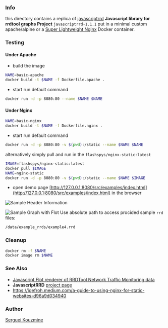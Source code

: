 ### Info

this directory contains a replica of [javascriptrrd](http://javascriptrrd.sourceforge.net) 
__Javascript library for rrdtool graphs Project__ `javascriptrrd-1.1.1`
put in a minimal custom apache/alpine or a [Super Lightweight Nginx](https://hub.docker.com/r/flashspys/nginx-static) Docker container.


### Testing
#### Under Apache
* build the image
```sh
NAME=basic-apache
docker build -t $NAME -f Dockerfile.apache .
```
* start run default command

```sh
docker run -d -p 8080:80 --name $NAME $NAME
```
#### Under Nginx

```sh
NAME=basic-nginx
docker build -t $NAME -f Dockerfile.nginx .
```

* start run default command

```sh
docker run -d -p 8080:80 -v $(pwd):/static --name $NAME $NAME
```
alternatively simply pull and run in the `flashspys/nginx-static:latest`
```sh
IMAGE=flashspys/nginx-static:latest
docker pull $IMAGE
NAME=nginx-static
docker run -d -p 8080:80 -v $(pwd):/static --name $NAME $IMAGE
```

* open demo page [http://127.0.0.1:8080/src/examples/index.html](http://127.0.0.1:8080/src/examples/index.html) in the browser

![Sample Header Information](https://github.com/sergueik/springboot_study/blob/master/basic-rrd-js/screenshots/rrd_header_capture.png)

![Sample Graph with Flot](https://github.com/sergueik/springboot_study/blob/master/basic-rrd-js/screenshots/rrd_graph_capture.png)
Use absolute path to access procided sample `rrd` files:
```sh
/data/example_rrds/example4.rrd
```
### Cleanup

```sh
docker rm -f $NAME
docker image rm $NAME
```

### See Also

  * [Javascript Flot renderer of RRDTool Network Traffic Monitoring data](https://www.youtube.com/watch?v=yY9rbOHxwyg) 
  * __JavascriptRRD__ [project page](https://sourceforge.net/projects/javascriptrrd/)
  * https://jgefroh.medium.com/a-guide-to-using-nginx-for-static-websites-d96a9d034940

### Author
[Serguei Kouzmine](kouzmine_serguei@yahoo.com)
